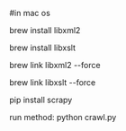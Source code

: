 #in mac os

brew install libxml2

brew install libxslt

brew link libxml2 --force

brew link libxslt --force

pip install scrapy


run method:
python crawl.py
